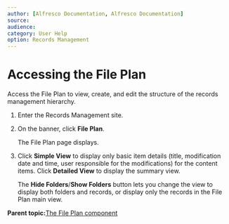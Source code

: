 ```yaml
---
author: [Alfresco Documentation, Alfresco Documentation]
source: 
audience: 
category: User Help
option: Records Management
---
```


# Accessing the File Plan

Access the File Plan to view, create, and edit the structure of the records management hierarchy.

1.  Enter the Records Management site.

2.  On the banner, click **File Plan**.

    The File Plan page displays.

3.  Click **Simple View** to display only basic item details \(title, modification date and time, user responsible for the modifications\) for the content items. Click **Detailed View** to display the summary view.

    The **Hide Folders**/**Show Folders** button lets you change the view to display both folders and records, or display only the records in the File Plan main view.


**Parent topic:**[The File Plan component](../concepts/rm-fileplan.md)

